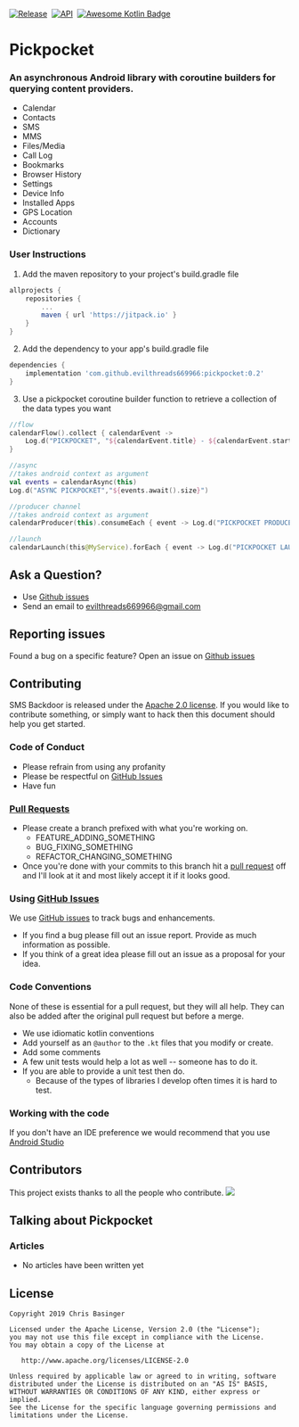 [![Release](https://jitpack.io/v/evilthreads669966/pickpocket.svg)](https://jitpack.io/#evilthreads669966/pickpocket)&nbsp;&nbsp;[![API](https://img.shields.io/badge/API-14%2B-brightgreen.svg?style=plastic)](https://android-arsenal.com/api?level=14)&nbsp;&nbsp;[![Awesome Kotlin Badge](https://kotlin.link/awesome-kotlin.svg)](https://kotlin.link)
# Pickpocket
### An asynchronous Android library with coroutine builders for querying content providers.
- Calendar
- Contacts
- SMS
- MMS
- Files/Media
- Call Log
- Bookmarks
- Browser History
- Settings
- Device Info
- Installed Apps
- GPS Location
- Accounts
- Dictionary
### User Instructions
1. Add the maven repository to your project's build.gradle file
```gradle
allprojects {
    repositories {
        ...
        maven { url 'https://jitpack.io' }
    }
}
```
2. Add the dependency to your app's build.gradle file
```gradle
dependencies {
    implementation 'com.github.evilthreads669966:pickpocket:0.2'
}
```
3. Use a pickpocket coroutine builder function to retrieve a collection of the data types you want 
```kotlin
//flow
calendarFlow().collect { calendarEvent ->
    Log.d("PICKPOCKET", "${calendarEvent.title} - ${calendarEvent.startDate}")
}

//async
//takes android context as argument
val events = calendarAsync(this)
Log.d("ASYNC PICKPOCKET","${events.await().size}")

//producer channel
//takes android context as argument
calendarProducer(this).consumeEach { event -> Log.d("PICKPOCKET PRODUCER", event.toString()) }

//launch
calendarLaunch(this@MyService).forEach { event -> Log.d("PICKPOCKET LAUNCH", event.toString()) }

```
## Ask a Question?
- Use [Github issues](https://github.com/evilthreads669966/pickpocket/issues)
- Send an email to evilthreads669966@gmail.com

## Reporting issues
Found a bug on a specific feature? Open an issue on [Github issues](https://github.com/evilthreads669966/pickpocket/issues)

## Contributing

SMS Backdoor is released under the [Apache 2.0 license](https://github.com/evilthreads669966/pickpocket/blob/master/LICENSE). If you would like to contribute
something, or simply want to hack then this document should help you get started.

### Code of Conduct
- Please refrain from using any profanity
- Please be respectful on [GitHub Issues](https://github.com/evilthreads669966/pickpocket/issues)
- Have fun

### [Pull Requests](https://github.com/evilthreads669966/pickpocket/pulls)
- Please create a branch prefixed with what you're working on.
    - FEATURE_ADDING_SOMETHING
    - BUG_FIXING_SOMETHING
    - REFACTOR_CHANGING_SOMETHING
- Once you're done with your commits to this branch hit a [pull request](https://github.com/evilthreads669966/pickpocket/pulls) off and I'll look at it and most likely accept it if it looks good.

### Using [GitHub Issues](https://github.com/evilthreads669966/pickpocket/issues)
We use [GitHub issues](https://github.com/evilthreads669966/pickpocket/issues) to track bugs and enhancements.
- If you find a bug please fill out an issue report. Provide as much information as possible.
- If you think of a great idea please fill out an issue as a proposal for your idea.

### Code Conventions
None of these is essential for a pull request, but they will all help.  They can also be
added after the original pull request but before a merge.

- We use idiomatic kotlin conventions
- Add yourself as an `@author` to the `.kt` files that you modify or create.
- Add some comments
- A few unit tests would help a lot as well -- someone has to do it.
- If you are able to provide a unit test then do.
    - Because of the types of libraries I develop often times it is hard to test.

### Working with the code
If you don't have an IDE preference we would recommend that you use
[Android Studio](https://developer.android.com/studio/)
## Contributors
This project exists thanks to all the people who contribute.
<a href="https://github.com/evilthreads669966/pickpocket/graphs/contributors"><img src="https://opencollective.com/pickpocket/contributors.svg?width=890&button=false" /></a>
## Talking about Pickpocket
### Articles
- No articles have been written yet
## License
```
Copyright 2019 Chris Basinger

Licensed under the Apache License, Version 2.0 (the "License");
you may not use this file except in compliance with the License.
You may obtain a copy of the License at

   http://www.apache.org/licenses/LICENSE-2.0

Unless required by applicable law or agreed to in writing, software
distributed under the License is distributed on an "AS IS" BASIS,
WITHOUT WARRANTIES OR CONDITIONS OF ANY KIND, either express or implied.
See the License for the specific language governing permissions and
limitations under the License.
```
